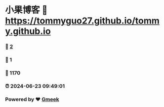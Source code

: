 # 小果博客 :link: https://tommyguo27.github.io/tommy.github.io 
### :page_facing_up: [2](https://tommyguo27.github.io/tommy.github.io/tag.html) 
### :speech_balloon: 1 
### :hibiscus: 1170 
### :alarm_clock: 2024-06-23 09:49:01 
### Powered by :heart: [Gmeek](https://github.com/Meekdai/Gmeek)
